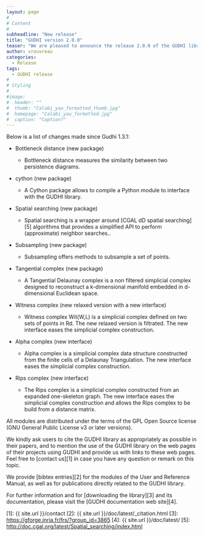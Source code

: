 ```yaml
---
layout: page
#
# Content
#
subheadline: "New release"
title: "GUDHI version 2.0.0"
teaser: "We are pleased to announce the release 2.0.0 of the GUDHI library."
author: vrouvreau
categories:
  - Release
tags:
  - GUDHI release
#
# Styling
#
#image:
#  header: ""
#  thumb: "Calabi_yau_formatted_thumb.jpg"
#  homepage: "Calabi_yau_formatted.jpg"
#  caption: "Caption?"
---
```





Below is a list of changes made since Gudhi 1.3.1:

- Bottleneck distance (new package)

     - Bottleneck distance measures the similarity between two persistence diagrams.

- cython (new package)

     - A Cython package allows to compile a Python module to interface with the GUDHI library.

- Spatial searching (new package)

     - Spatial searching is a wrapper around [CGAL dD spatial searching][5] algorithms that provides
     a simplified API to perform (approximate) neighbor searches..

- Subsampling (new package)

     - Subsampling offers methods to subsample a set of points.

- Tangential complex (new package)

     - A Tangential Delaunay complex is a non filtered simplicial complex designed to
     reconstruct a k-dimensional manifold embedded in d-dimensional Euclidean space.

- Witness complex (new relaxed version with a new interface)

     - Witness complex Wit(W,L) is a simplicial complex defined on two sets of
     points in Rd. The new relaxed version is filtrated. The new interface eases the
     simplicial complex construction.

- Alpha complex (new interface)

     - Alpha complex is a simplicial complex data structure constructed from the
     finite cells of a Delaunay Triangulation. The new interface eases the simplicial
     complex construction.

- Rips complex (new interface)

     - The Rips complex is a simplicial complex constructed from an expanded one-skeleton
     graph. The new interface eases the simplicial complex construction and allows the Rips
     complex to be build from a distance matrix.
     

All modules are distributed under the terms of the GPL Open Source license (GNU General Public License v3 or later versions).

We kindly ask users to cite the GUDHI library as appropriately as possible in their papers, and to mention the use of the GUDHI library on the web pages of
their projects using GUDHI and provide us with links to these web pages.
Feel free to [contact us][1] in case you have any question or remark on this topic.

We provide [bibtex entries][2] for the modules of the User and Reference Manual, as well as for publications directly related to the GUDHI library. 

For further information and for [downloading the library][3] and its documentation, please visit the [GUDHI documentation web site][4].


 [1]: {{ site.url }}/contact
 [2]: {{ site.url }}/doc/latest/_citation.html
 [3]: https://gforge.inria.fr/frs/?group_id=3865
 [4]: {{ site.url }}/doc/latest/
 [5]: http://doc.cgal.org/latest/Spatial_searching/index.html



